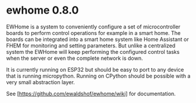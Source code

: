 # ewhome 0.8.0

EWHome is a system to conveniently configure a set of microcontroller boards to perform control operations for example in a smart home. The boards can be integrated into a smart home system like Home Assistant or FHEM for monitoring and setting parameters. But unlike a centralized system the EWHome will keep performing the configured control tasks when the server or even the complete network is down.

It is currently running on ESP32 but should be easy to port to any device that is running micropython. Running on CPython should be possible with a very small abstraction layer.

See [https://github.com/ewaldshof/ewhome/wiki] for documentation.




